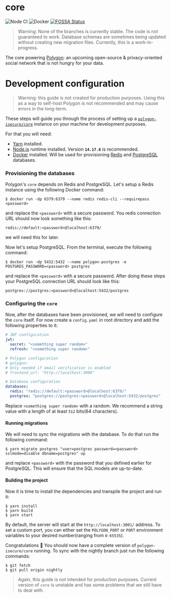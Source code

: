 # core

![Node CI](https://github.com/polygon-isecure/core/actions/workflows/node.yml/badge.svg)
![Docker](https://github.com/polygon-isecure/core/actions/workflows/docker-publish.yml/badge.svg)
[![FOSSA Status](https://app.fossa.com/api/projects/git%2Bgithub.com%2Fpolygon-isecure%2Fcore.svg?type=small)](https://app.fossa.com/projects/git%2Bgithub.com%2Fpolygon-isecure%2Fcore?ref=badge_small)

> Warning: None of the branches is currently stable. The code is not guaranteed to work. Database schemas are sometimes being updated without creating new migration files. Currently, this is a work-in-progress.

The core powering [Polygon](https://polygon.am/): an upcoming open-source & privacy-oriented social network that is not hungry for your data. 

# Development configuration

> Warning: this guide is not created for production purposes. Using this as a way to self-host Polygon is not recommended and may cause errors in the long-term.

These steps will guide you through the process of setting up a [`polygon-isecure/core`](https://github.com/polygon-isecure/core) instance on your machine for development purposes.

For that you will need:

- [Yarn](https://yarnpkg.com/) installed.
- [Node.js](https://nodejs.org/) runtime installed. Version **`14.17.6`** is recommended.
- [Docker](https://www.docker.com/) installed. Will be used for provisioning [Redis](https://redis.io/) and [PostgreSQL](https://www.postgresql.org/) databases.

### Provisioning the databases

Polygon's `core` depends on Redis and PostgreSQL. Let's setup a Redis instance using the following Docker command:

```shell
$ docker run -dp 6379:6379 --name redis redis-cli --requirepass <password>
```

and replace the `<password>` with a secure password. You redis connection URL should now look something like this:

```
redis://default:<password>@localhost:6379/
```

we will need this for later.

Now let's setup PostgreSQL. From the terminal, execute the following command:

```shell
$ docker run -dp 5432:5432 --name polygon-postgres -e POSTGRES_PASSWORD=<password> postgres
```

and replace the `<password>` with a secure password. After doing these steps your PostgreSQL connection URL should look like this:

```
postgres://postgres:<password>@localhost:5432/postgres
```

### Configuring the `core`

Now, after the databases have been provisioned, we will need to configure the `core` itself. For now create a `config.yaml` in root directory and add the following properties to it:

```yaml
# JWT configuration
jwt:
  secret: "<something super random>"
  refresh: "<something super random>"

# Polygon configuration
# polygon:
# Only needed if email verification is enabled
# frontend_url: "http://localhost:3000"

# Database configuration
databases:
  redis: "redis://default:<password>@localhost:6379/"
  postgres: "postgres://postgres:<password>@localhost:5432/postgres"
```

Replace `<something super random>` with a random. We recommend a string value with a length of at least `512` bits(64 characters).

#### Running migrations

We will need to sync the migrations with the database. To do that run the following command:

```shell
$ yarn migrate postgres "user=postgres password=<password> sslmode=disable dbname=postgres" up
```

and replace `<password>` with the password that you defined earlier for PostgreSQL. This will ensure that the SQL models are up-to-date.

#### Building the project

Now it is time to install the dependencies and transpile the project and run it:

```shell
$ yarn install
$ yarn build
$ yarn start
```

By default, the server will start at the `http://localhost:3001/` address. To set a custom port, you can either set the `POLYGON_PORT` or `PORT` environment variables to your desired number(ranging from `0-65535`).

Congratulations 🎊 You should now have a complete version of `polygon-isecure/core` running. To sync with the nightly branch just run the following commands:

```shell
$ git fetch
$ git pull origin nightly
```

> Again, this guide is not intended for production purposes. Current version of `core` is unstable and has some problems that we still have to deal with.
